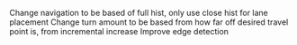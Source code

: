 Change navigation to be based of full hist, only use close hist for lane placement
Change turn amount to be based from how far off desired travel point is, from incremental increase 
Improve edge detection 